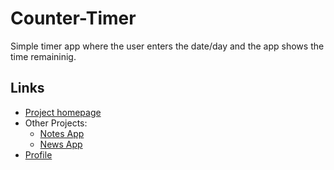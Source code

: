 # Counter-Timer

Simple timer app where the user enters the date/day and the app shows the time remaininig.

## Links
+ <a href = "https://github.com/chyroshan066/Counter-Timer">Project homepage</a>
+ Other Projects:
  - <a href = "https://github.com/chyroshan066/Notes">Notes App</a>
  - <a href = "https://github.com/chyroshan066/News-App">News App</a>
+ <a href = "https://github.com/chyroshan066">Profile</a>
